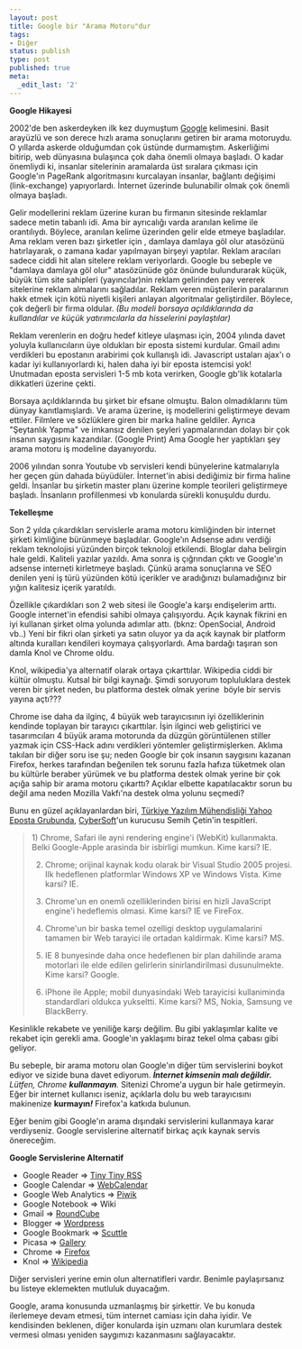```yaml
---
layout: post
title: Google bir "Arama Motoru"dur
tags:
- Diğer
status: publish
type: post
published: true
meta:
  _edit_last: '2'
---
```

<strong>Google Hikayesi</strong>

2002'de ben askerdeyken ilk kez duymuştum <a href="http://www.google.com">Google</a> kelimesini. Basit arayüzlü ve son derece hızlı arama sonuçlarını getiren bir arama motoruydu. O yıllarda askerde olduğumdan çok üstünde durmamıştım. Askerliğimi bitirip, web dünyasına bulaşınca çok daha önemli olmaya başladı. O kadar önemliydi ki, insanlar sitelerinin aramalarda üst sıralara çıkması için Google'ın PageRank algoritmasını kurcalayan insanlar, bağlantı değişimi (link-exchange) yapıyorlardı. İnternet üzerinde bulunabilir olmak çok önemli olmaya başladı.

Gelir modellerini reklam üzerine kuran bu firmanın sitesinde reklamlar sadece metin tabanlı idi. Ama bir ayrıcalığı varda aranılan kelime ile orantılıydı. Böylece, aranılan kelime üzerinden gelir elde etmeye başladılar. Ama reklam veren bazı şirketler için , damlaya damlaya göl olur atasözünü hatırlayarak, o zamana kadar yapılmayan birşeyi yaptılar. Reklam aracıları sadece ciddi hit alan sitelere reklam veriyorlardı. Google bu sebeple ve "damlaya damlaya göl olur" atasözünüde göz önünde bulundurarak küçük, büyük tüm site sahipleri (yayıncılar)nin reklam gelirinden pay vererek sitelerine reklam almalarını sağladılar. Reklam veren müşterilerin paralarının hakk etmek için kötü niyetli kişileri anlayan algoritmalar geliştirdiler. Böylece, çok değerli bir firma oldular.<em> (Bu modeli borsaya açıldıklarında da kullandılar ve küçük yatırımcılarla da hisselerini paylaştılar) </em>

Reklam verenlerin en doğru hedef kitleye ulaşması için, 2004 yılında davet yoluyla kullanıcıların üye oldukları bir eposta sistemi kurdular. Gmail adını verdikleri bu epostanın arabirimi çok kullanışlı idi. Javascript ustaları ajax'ı o kadar iyi kullanıyorlardı ki, halen daha iyi bir eposta istemcisi yok! Unutmadan eposta servisleri 1-5 mb kota verirken, Google gb'lik kotalarla dikkatleri üzerine çekti.

Borsaya açıldıklarında bu şirket bir efsane olmuştu. Balon olmadıklarını tüm dünyay kanıtlamışlardı. Ve arama üzerine, iş modellerini geliştirmeye devam ettiler. Filmlere ve sözlüklere giren bir marka haline geldiler. Ayrıca "Şeytanlık Yapma" ve imkansız denilen şeyleri yapmalarından dolayı bir çok insanın saygısını kazandılar. (Google Print) Ama Google her yaptıkları şey arama motoru iş modeline dayanıyordu.

2006 yılından sonra Youtube vb servisleri kendi bünyelerine katmalarıyla her geçen gün dahada büyüdüler. İnternet'in abisi dediğimiz bir firma haline geldi. İnsanlar bu şirketin master planı üzerine komple teorileri geliştirmeye başladı. İnsanların profillenmesi vb konularda sürekli konuşuldu durdu.

<strong>Tekelleşme</strong>

Son 2 yılda çıkardıkları servislerle arama motoru kimliğinden bir internet şirketi kimliğine bürünmeye başladılar. Google'ın Adsense adını verdiği reklam teknolojisi yüzünden birçok teknoloji etkilendi. Bloglar daha belirgin hale geldi. Kaliteli yazılar yazıldı. Ama sonra iş çığrından çıktı ve Google'ın adsense interneti kirletmeye başladı. Çünkü arama sonuçlarına ve SEO denilen yeni iş türü yüzünden kötü içerikler ve aradığınızı bulamadığınız bir yığın kalitesiz içerik yaratıldı.

Özellikle çıkardıkları son 2 web sitesi ile Google'a karşı endişelerim arttı. Google internet'in efendisi sahibi olmaya çalışıyordu. Açık kaynak fikrini en iyi kullanan şirket olma yolunda adımlar attı. (bknz: OpenSocial, Android vb..) Yeni bir fikri olan şirketi ya satın oluyor ya da açık kaynak bir platform altında kuralları kendileri koymaya çalışyorlardı. Ama bardağı taşıran son damla Knol ve Chrome oldu.

Knol, wikipedia'ya alternatif olarak ortaya çıkarttılar. Wikipedia ciddi bir kültür olmuştu. Kutsal bir bilgi kaynağı. Şimdi soruyorum topluluklara destek veren bir şirket neden, bu platforma destek olmak yerine  böyle bir servis yayına açtı???

Chrome ise daha da ilginç, 4 büyük web tarayıcısının iyi özelliklerinin kendinde toplayan bir tarayıcı çıkarttılar. İşin ilginci web geliştirici ve tasarımcıları 4 büyük arama motorunda da düzgün görüntülenen stiller yazmak için CSS-Hack adını verdikleri yöntemler geliştirmişlerken. Aklıma takılan bir diğer soru ise şu; neden Google bir çok insanın saygısını kazanan Firefox, herkes tarafından beğenilen tek sorunu fazla hafıza tüketmek olan bu kültürle beraber yürümek ve bu platforma destek olmak yerine bir çok açığa sahip bir arama motoru çıkarttı? Açıklar elbette kapatılacaktır sorun bu değil ama neden Mozilla Vakfı'na destek olma yolunu seçmedi?

Bunu en güzel açıklayanlardan biri, <a href="http://tech.groups.yahoo.com/group/YazilimMuhendisligiTurkiye/">Türkiye Yazılım Mühendisliği Yahoo Eposta Grubunda</a>, <a href="http://www.cybersoft.com.tr">CyberSoft</a>'un kurucusu Semih Çetin'in tespitleri.
<blockquote>1) Chrome, Safari ile ayni rendering engine'i (WebKit) kullanmakta. Belki Google-Apple arasinda bir isbirligi mumkun. Kime karsi? IE.

2) Chrome; orijinal kaynak kodu olarak bir Visual Studio 2005 projesi. Ilk hedeflenen platformlar Windows XP ve Windows Vista. Kime karsi? IE.

3) Chrome'un en onemli ozelliklerinden birisi en hizli JavaScript engine'i hedeflemis olmasi. Kime karsi? IE ve FireFox.

4) Chrome'un bir baska temel ozelligi desktop uygulamalarini tamamen bir Web tarayici ile ortadan kaldirmak. Kime karsi? MS.

5) IE 8 bunyesinde daha once hedeflenen bir plan dahilinde arama motorlari ile elde edilen gelirlerin sinirlandirilmasi dusunulmekte. Kime karsi? Google.

6) iPhone ile Apple; mobil dunyasindaki Web tarayicisi kullaniminda standardlari oldukca yukseltti. Kime karsi? MS, Nokia, Samsung ve BlackBerry.</blockquote>
Kesinlikle rekabete ve yeniliğe karşı değilim. Bu gibi yaklaşımlar kalite ve rekabet için gerekli ama. Google'ın yaklaşımı biraz tekel olma çabası gibi geliyor.

Bu sebeple, bir arama motoru olan Google'ın diğer tüm servislerini boykot ediyor ve sizide buna davet ediyorum. <strong><em>İnternet kimsenin malı değildir.</em></strong> <em>Lütfen, Chrome <strong>kullanmayın</strong>.</em> Sitenizi Chrome'a uygun bir hale getirmeyin. Eğer bir internet kullanıcı iseniz, açıklarla dolu bu web tarayıcısını makinenize <strong>kurmayın</strong><em><strong>!</strong> </em>Firefox'a katkıda bulunun.

Eğer benim gibi Google'ın arama dışındaki servislerini kullanmaya karar verdiyseniz. Google servislerine alternatif birkaç açık kaynak servis önereceğim.

<strong>Google Servislerine Alternatif</strong>
<ul>
	<li>Google Reader =&gt; <a href="http://tt-rss.org/">Tiny Tiny RSS</a></li>
	<li>Google Calendar =&gt; <a href="http://sourceforge.net/projects/webcalendar">WebCalendar</a></li>
	<li>Google Web Analytics =&gt; <a href="http://www.piwik.org">Piwik</a></li>
	<li>Google Notebook =&gt; Wiki</li>
	<li>Gmail =&gt; <a href="http://roundcube.net/">RoundCube</a></li>
	<li>Blogger =&gt; <a href="http://www.wordpress.org">Wordpress</a></li>
	<li>Google Bookmark =&gt; <a href="http://sourceforge.net/projects/scuttle/">Scuttle</a></li>
	<li>Picasa =&gt; <a href="http://gallery.sourceforge.net/">Gallery</a></li>
	<li>Chrome =&gt; <a href="http://www.firefox.com/">Firefox</a></li>
	<li>Knol =&gt; <a href="http://www.wikipedia.org">Wikipedia</a></li>
</ul>
Diğer servisleri yerine emin olun alternatifleri vardır. Benimle paylaşırsanız bu listeye eklemekten mutluluk duyacağım.

Google, arama konusunda uzmanlaşmış bir şirkettir. Ve bu konuda ilerlemeye devam etmesi, tüm internet camiası için daha iyidir. Ve kendisinden beklenen, diğer konularda işin uzmanı olan kurumlara destek vermesi olması yeniden saygımızı kazanmasını sağlayacaktır.
